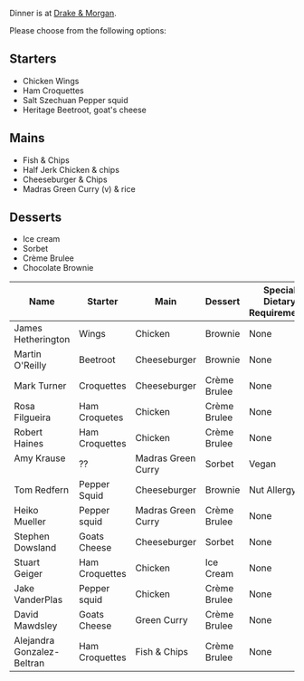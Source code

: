 Dinner is at [Drake & Morgan](http://www.drakeandmorgan.co.uk).

Please choose from the following options:

Starters
--------

* Chicken Wings
* Ham Croquettes
* Salt Szechuan Pepper squid
* Heritage Beetroot, goat's cheese

Mains
-----

* Fish & Chips
* Half Jerk Chicken & chips
* Cheeseburger & Chips
* Madras Green Curry (v) & rice

Desserts
--------

* Ice cream
* Sorbet
* Crème Brulee
* Chocolate Brownie

Name              | Starter  | Main         | Dessert | Special Dietary Requirements
------------------|----------|--------------|---------|-------------
James Hetherington| Wings    | Chicken      | Brownie | None
Martin O'Reilly   | Beetroot | Cheeseburger | Brownie | None
Mark Turner	  | Croquettes | Cheeseburger | Crème Brulee | None
Rosa Filgueira    | Ham Croquetes | Chicken | Crème Brulee | None
Robert Haines     | Ham Croquettes | Chicken | Crème Brulee | None
Amy Krause        | ??  | Madras Green Curry | Sorbet | Vegan
Tom Redfern     | Pepper Squid | Cheeseburger | Brownie | Nut Allergy
Heiko Mueller | Pepper squid | Madras Green Curry | Crème Brulee | None
Stephen Dowsland  | Goats Cheese | Cheeseburger | Sorbet | None
Stuart Geiger | Ham Croquettes | Chicken | Ice Cream | None
Jake VanderPlas | Pepper squid | Chicken | Crème Brulee | None
David Mawdsley | Goats Cheese | Green Curry | Crème Brulee | None
Alejandra Gonzalez-Beltran | Ham Croquettes | Fish & Chips | Crème Brulee | None

